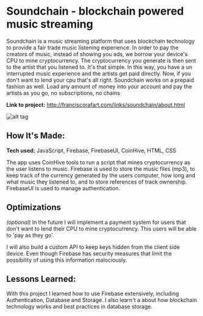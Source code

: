 # Soundchain - blockchain powered music streaming
Soundchain is a music streaming platform that uses blockchain technology to provide a fair trade music listening experience. In order to pay the creators of music, instead of showing you ads, we borrow your device's CPU to mine cryptocurrency. The cryptocurrency you generate is then sent to the artist that you listened to. It's that simple. In this way, you have a un interrupted music experience and the artists get paid directly. Now, if you don't want to lend your cpu that's all right. Soundchain works on a prepaid fashion as well. Load any amount of money into your account and pay the artists as you go, no subscriptions, no chains

**Link to project:** http://franciscorafart.com/links/soundchain/about.html

![alt tag](http://placecorgi.com/1200/650)

## How It's Made:

**Tech used:**  JavaScript, Firebase, FirebaseUI, CoinHive, HTML, CSS

The app uses CoinHive tools to run a script that mines cryptocurrency as the user listens to music. Firebase is used to store the music files (mp3), to keep track of the currency generated by the users computer, how long and what music they listened to, and to store references of track ownership. FirebaseUI is used to manage authentication.

## Optimizations
*(optional)*
In the future I will implement a payment system for users that don't want to lend their CPU to mine cryptocurrency. This users will be able to 'pay as they go'.

I will also build a custom API to keep keys hidden from the client side device. Even though Firebase has security measures that limit the possibility of using this information malociously.

## Lessons Learned:

With this project I learned how to use Firebase extensively, including Authentication, Database and Storage. I also learn't a about how blockchain technology works and best practices in database storage.
